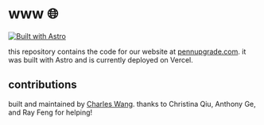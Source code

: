 # www 🌐

[![Built with Astro](https://astro.badg.es/v2/built-with-astro/tiny.svg)](https://astro.build)

this repository contains the code for our website at [pennupgrade.com](https://pennupgrade.com). it was built with Astro and is currently deployed on Vercel.

## contributions

built and maintained by [Charles Wang](https://charl.sh). thanks to Christina Qiu, Anthony Ge, and Ray Feng for helping!
